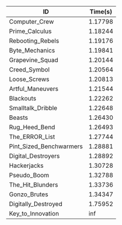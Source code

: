 |ID|Time(s)|
|-|-|
|Computer_Crew|1.17798|
|Prime_Calculus|1.18244|
|Rebooting_Rebels|1.19176|
|Byte_Mechanics|1.19841|
|Grapevine_Squad|1.20144|
|Creed_Symbol|1.20564|
|Loose_Screws|1.20813|
|Artful_Maneuvers|1.21544|
|Blackouts|1.22262|
|Smalltalk_Dribble|1.22648|
|Beasts|1.26430|
|Rug_Heed_Bend|1.26493|
|The_ERROR_List|1.27744|
|Pint_Sized_Benchwarmers|1.28881|
|Digital_Destroyers|1.28892|
|Hackerjacks|1.30728|
|Pseudo_Boom|1.32788|
|The_Hit_Blunders|1.33736|
|Gonzo_Brutes|1.34347|
|Digitally_Destroyed|1.75952|
|Key_to_Innovation|inf|
